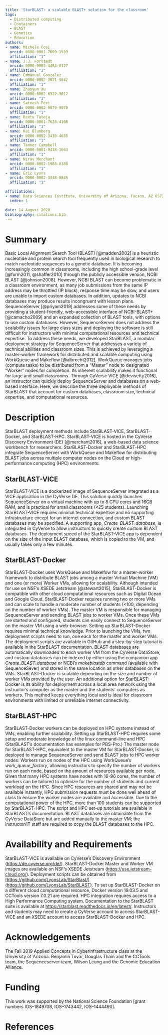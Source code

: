 ```yaml
---
title: 'StarBLAST: a scalable BLAST+ solution for the classroom'
tags:
  - Distributed computing
  - Containers
  - BLAST
  - Genetics
  - Education
authors:
- name: Michele Cosi
  orcid: 0000-0001-7609-1939
  affiliation: "1"
- name: J.J. Forstedt
  orcid: 0000-0003-4484-0127
  affiliation: "1"
- name: Emmanuel Gonzalez
  orcid: 0000-0002-3021-9842
  affiliation: "1"
- name: Zhuoyun Xu
  orcid: 0000-0002-6322-3012
  affiliation: "1"
- name: Sateesh Peri
  orcid: 0000-0002-9879-9070
  affiliation: "1"   
- name: Reetu Tuteja
  orcid: 0000-0001-7628-4108
  affiliation: "1"
- name: Kai Blumberg
  orcid: 0000-0002-3410-4655
  affiliation: "1"
- name: Tanner Campbell
  orcid: 0000-0001-9418-1663
  affiliation: "1"
- name: Nirav Merchant
  orcid: 0000-0002-1988-8180
  affiliation: "1"
- name: Eric Lyons
  orcid: 0000-0002-3348-8845
  affiliation: "1"

affiliations:
- name: Data Sciences Institute, University of Arizona, Tucson, AZ 85721, USA
  index: 1

date: 14 August 2020
bibliography: citations.bib
---
```


# Summary

Basic Local Alignment Search Tool (BLAST) [@madden2002] is a heuristic nucleotide and protein search tool frequently used in biological research to match nucleotide sequences to a genetic database. It is becoming increasingly common in classrooms, including the high school-grade level [@form2011, @shaffer2010] through the  publicly accessible version, NCBI BLAST [@johnson2008]. However, NCBI BLAST can become problematic in a classroom environment, as many job submissions from the same IP address may be throttled (IP block), response time may be slow, and users are unable to import custom databases. In addition, updates to NCBI databases may produce results incongruent with lesson plans. SequenceServer [@priyam2019] addresses some of these needs by providing a student-friendly, web-accessible interface of NCBI-BLAST+ [@camacho2009] and an expanded collection of BLAST tools, with options to use custom databases. However, SequenceServer does not address the scalability issues for large class sizes and deploying the software is still difficult for instructors with minimal computational resources and technical expertise. To address these needs, we developed StarBLAST, a modular deployment strategy for SequenceServer that addresses a variety of technical abilities and classroom sizes. This is achieved by leveraging a master-worker framework for distributed and scalable computing using WorkQueue and Makeflow [@albrecht2012]. WorkQueue manages jobs (compute tasks) to be distributed from a “Master” node to designated “Worker” nodes for completion. Its inherent scalability makes it functional for large and small classrooms. Through CyVerse VICE [@devisetty2016], an instructor can quickly deploy SequenceServer and databases on a web-based interface. Here, we describe the three deployable methods of StarBLAST that account for custom databases, classroom size, technical expertise, and computational resources.

# Description

StarBLAST deployment methods include StarBLAST-VICE, StarBLAST-Docker, and StarBLAST-HPC. StarBLAST-VICE is hosted in the CyVerse Discovery Environment (DE) [@merchant2016], a web-based data science workbench for researchers. StarBLAST-Docker and StarBLAST-HPC integrate SequenceServer with WorkQueue and Makeflow for distributing BLAST jobs across multiple computer nodes on the Cloud or high-performance computing (HPC) environments.

## StarBLAST-VICE

StarBLAST-VICE is a dockerized image of SequenceServer integrated as a VICE application in the CyVerse DE. This solution quickly launches SequenceServer on a virtual machine with up to 8 CPU cores and 16GB RAM, and is practical for small classrooms (<25 students). Launching StarBLAST-VICE requires minimal technical expertise and no supporting infrastructure except for an internet connection, and custom BLAST databases may be specified. A supporting app, *Create_BLAST_database*, is integrated in CyVerse to allow instructors to quickly create custom BLAST databases. The deployment speed of the StarBLAST-VICE app is dependent on the size of the input BLAST database, which is copied to the VM, and usually takes only a few minutes.

## StarBLAST-Docker

StarBLAST-Docker uses WorkQueue and Makelfow for a master-worker framework to distribute BLAST jobs among a master Virtual Machine (VM) and one (or more) Worker VMs, allowing for scalability. Although intended for use on NSF’s XSEDE Jetstream [@stewart2015], StarBLAST-Docker is compatible with other cloud computational resources such as Digital Ocean and Google Cloud. StarBLAST-Docker requires running two or more VMs and can scale to handle a moderate number of students (<100, depending on the number of worker VMs). The master VM is responsible for managing SequenceServer and sending BLAST jobs to worker VMs. Once these VMs are started and configured, students can easily connect to SequenceServer on the master VM using a web-browser. Setting up StarBLAST-Docker requires minimal technical knowledge. Prior to launching the VMs, two deployment scripts need to run, one each for the master and worker VMs. The deployment scripts are available in GitHub and a step-by-step tutorial is available in the StarBLAST documentation. BLAST databases are automatically downloaded to each worker VM from the CyVerse DataStore, and custom databases can be indexed by either using the companion app *Create_BLAST_database* or NCBI’s *makeblastdb* command (available with SequenceSever) and stored in the same location as other databases on the VMs. StarBLAST-Docker is scalable depending on the size and number of worker VMs provided by the user. An additional option for StarBLAST-Docker is its ability for deployment across a local area network using the instructor’s computer as the master and the students’ computers as workers. This method keeps everything local and is ideal for classroom environments with limited or unreliable internet connectivity.

## StarBLAST-HPC

StarBLAST-Docker workers can be deployed on HPC systems instead of VMs, enabling further scalability. Setting up StarBLAST-HPC requires some setup and moderate knowledge of the linux command-line and HPC (StarBLAST’s documentation has examples for PBS-Pro.) The master node for StarBLAST-HPC, equivalent to the master VM for StarBLAST-Docker, is deployed to manage SequenceServer and send BLAST jobs to HPC worker nodes. Workers run on nodes of the HPC using WorkQueue’s *work_queue_factory*, allowing instructors to specify the number of workers run on each node, based on the amount of resources available per node. Given that many HPC systems have nodes with 16-96 cores, the number of workers can be tailored to optimize for the number of students and  current workload on the HPC. Since HPC resources are shared and may not be available instantly, HPC submission requests must be done well ahead of class to ensure the worker nodes are available and accessible. Due to the computational power of the HPC, more than 100 students can be supported by StarBLAST-HPC. The script and HPC set-up tutorials are available in StarBLAST’s documentation. BLAST databases are obtainable from the CyVerse DataStore but are added manually to the master VM; the instructor/IT staff are required to copy the BLAST databases to the HPC. 

# Availability and Requirements

StarBLAST-VICE is available on CyVerse’s Discovery Environment (https://de.cyverse.org/de/). StarBLAST-Docker Master and Worker VM images are available on NSF’s XSEDE Jetstream (https://use.jetstream-cloud.org/). Deployment scripts can be obtained from [https://github.com/LyonsLab/StarBlast/](https://github.com/LyonsLab/StarBLAST). To set up StarBLAST-Docker on a different cloud computational resource, Docker version 19.03.5 and CCTools version 7.0.21 are required. HPC integration requires access to a High Performance Computing system. Documentation to the StarBLAST suite is available at https://starblast.readthedocs.io/en/latest/. Instructors and students may need to create a CyVerse account to access StarBLAST-VICE and an XSEDE account to access StarBLAST-Docker and HPC.

# Acknowledgements

The Fall 2019 Applied Concepts in Cyberinfrastructure class at the University of Arizona. Benjamin Tovar, Douglas Thain and the CCTools team, the Sequenceserver team, Wilson Leung and the Genomic Education Alliance. 

# Funding

This work was supported by the National Science Foundation [grant numbers IOS–1849708, IOS–1743442, IOS–1444490].

# References
